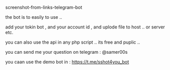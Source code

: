 screenshot-from-links-telegram-bot 

the bot is to easily to use ..

add your tokin bot , and your account id , and uplode file to host .. or server etc.

you can also use the api in any php script .. its free and puplic ..

you can send me your question on telegram : @samer00s

you caan use the demo bot in : https://t.me/sshot4you_bot
